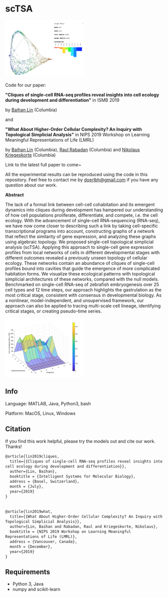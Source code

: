 # scTSA

<img src="./img/tSNE_TDA_timepoints_c40.png" alt="scTSA" style="width:50%;" />





Code for our paper:

 

**"Cliques of single-cell RNA-seq profiles reveal insights into cell ecology during development and differentiation"** in ISMB 2019

by [Baihan Lin](www.baihan.nyc) (Columbia)

and

**"What About Higher-Order Cellular Complexity? An Inquiry with Topological Simplicial Analysis"** in NIPS 2019 Workshop on Learning Meaningful Representations of Life (LMRL)

by [Baihan Lin](http://www.columbia.edu/~bl2681/) (Columbia), [Raul Rabadan](https://rabadan.c2b2.columbia.edu/) (Columbia) and [Nikolaus Kriegeskorte](https://zuckermaninstitute.columbia.edu/nikolaus-kriegeskorte-phd) (Columbia)



Link to the latest full paper to come~

All the experimental results can be reproduced using the code in this repository. Feel free to contact me by doerlbh@gmail.com if you have any question about our work.




**Abstract**


The lack of a formal link between cell-cell cohabitation and its emergent dynamics into cliques during development has hampered our understanding of how cell populations proliferate, differentiate, and compete, i.e. the cell ecology. With the advancement of single-cell RNA-sequencing (RNA-seq), we have now come closer to describing such a link by taking cell-specific transcriptional programs into account, constructing graphs of a network that reflect the similarity of gene expression, and analyzing these graphs using algebraic topology. We proposed single-cell topological simplicial analysis (scTSA). Applying this approach to single-cell gene expression profiles from local networks of cells in different developmental stages with different outcomes revealed a previously unseen topology of cellular ecology. These networks contain an abundance of cliques of single-cell profiles bound into cavities that guide the emergence of more complicated habitation forms. We visualize these ecological patterns with topological simplicial architectures of these networks, compared with the null models. Benchmarked on single-cell RNA-seq of zebrafish embryogenesis over 25 cell types and 12 time steps, our approach highlights the gastrulation as the most critical stage, consistent with consensus in developmental biology. As a nonlinear, model-independent, and unsupervised framework, our approach can also be applied to tracing multi-scale cell lineage, identifying critical stages, or creating pseudo-time series.

<img src="./img/TDA_mds_timepoint_simplices_n100.png" alt="scTSA" title="scTSA" style="width:50%;" />



## Info

Language: MATLAB, Java, Python3, bash

Platform: MacOS, Linux, Windows



## Citation

If you find this work helpful, please try the models out and cite our work. Thanks!


    @article{lin2019cliques,
      title={{Cliques of single-cell RNA-seq profiles reveal insights into cell ecology during development and differentiation}},
      author={Lin, Baihan},
      booktitle = {Intelligent Systems for Molecular Biology},
      address = {Basel, Switzerland},
      month = {July},
      year={2019}
    }


    @article{lin2019what,
      title={{What About Higher-Order Cellular Complexity? An Inquiry with Topological Simplicial Analysis}},
      author={Lin, Baihan and Rabadan, Raul and Kriegeskorte, Nikolaus},
      booktitle = {NIPS 2019 Workshop on Learning Meaningful Representations of Life (LMRL)},
      address = {Vancouver, Canada},
      month = {December},
      year={2019}
    }



## Requirements

* Python 3, Java
* numpy and scikit-learn


